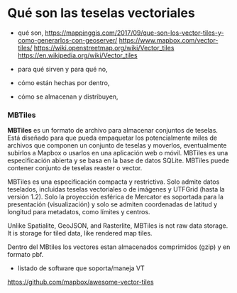 # Qué son las teselas vectoriales

* qué son,
https://mappinggis.com/2017/09/que-son-los-vector-tiles-y-como-generarlos-con-geoserver/
https://www.mapbox.com/vector-tiles/
https://wiki.openstreetmap.org/wiki/Vector_tiles
https://en.wikipedia.org/wiki/Vector_tiles

* para qué sirven y para qué no,


* cómo están hechas por dentro,


* cómo se almacenan y distribuyen,

### MBTiles

**MBTiles** es un formato de archivo para almacenar conjuntos de teselas. Está diseñado para que pueda empaquetar los potencialmente miles de archivos que componen un conjunto de teselas y moverlos, eventualmente subirlos a Mapbox o usarlos en una aplicación web o móvil. MBTiles es una especificación abierta y se basa en la base de datos SQLite. MBTiles puede contener conjunto de teselas reaster o vector.

MBTiles es una especificación compacta y restrictiva. Solo admite datos teselados, incluidas teselas vectoriales o de imágenes y UTFGrid (hasta la versión 1.2). Solo la proyección esférica de Mercator es soportada para la presentación (visualización) y solo se admiten coordenadas de latitud y longitud para metadatos, como límites y centros.


Unlike Spatialite, GeoJSON, and Rasterlite, MBTiles is not raw data storage. It is storage for tiled data, like rendered map tiles.

Dentro del MBtiles los vectores estan almacenados comprimidos (gzip) y en formato pbf.

* listado de software que soporta/maneja VT

https://github.com/mapbox/awesome-vector-tiles
